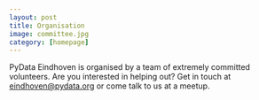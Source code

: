```yaml
---
layout: post
title: Organisation
image: committee.jpg
category: [homepage]
---
```


PyData Eindhoven is organised by a team of extremely committed volunteers. Are you interested in helping out?
Get in touch at eindhoven@pydata.org or come talk to us at a meetup.
